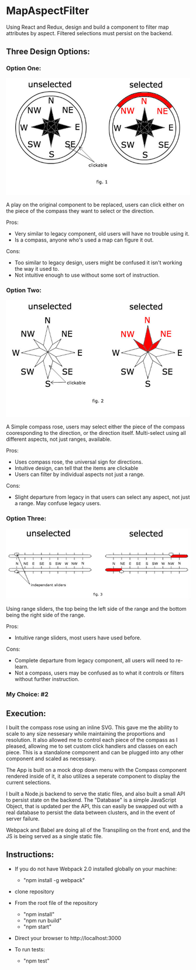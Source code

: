# MapAspectFilter

Using React and Redux, design and build a component to filter map attributes by aspect.
Filtered selections must persist on the backend.

## Three Design Options:

### Option One:

![figure one](https://github.com/tetondan/MapAspectFilter/blob/master/sampleImages/figureOne.jpg)

A play on the original component to be replaced, users can click either on the piece of the compass they want to select or the direction.

Pros:

  - Very similar to legacy component, old users will have no trouble using it. 
  - Is a compass, anyone who's used a map can figure it out.

Cons:
  
  - Too similar to legacy design, users might be confused it isn't working the way it used to. 
  - Not intuitive enough to use without some sort of instruction.
  
### Option Two:

![figure two](https://github.com/tetondan/MapAspectFilter/blob/master/sampleImages/figureTwo.jpg)

A Simple compass rose, users may select either the piece of the compass cooresponding to the direction, or the direction itself. Multi-select using all different aspects, not just ranges, available. 

Pros: 

  - Uses compass rose, the universal sign for directions.
  - Intuitive design, can tell that the items are clickable
  - Users can filter by individual aspects not just a range.
  
Cons:
  
  - Slight departure from legacy in that users can select any aspect, not just a range. May confuse legacy users.
  
### Option Three:

![figure three](https://github.com/tetondan/MapAspectFilter/blob/master/sampleImages/figureThree.jpg)

Using range sliders, the top being the left side of the range and the bottom being the right side of the range. 

Pros:
  
  - Intuitive range sliders, most users have used before.
  
Cons:
  
  - Complete departure from legacy component, all users will need to re-learn.
  - Not a compass, users may be confused as to what it controls or filters without further instruction.
  
  
### My Choice: #2


## Execution:

I built the compass rose using an inline SVG. This gave me the ability to scale to any size nessesary while maintaining the proportions and resolution. It also allowed me to control each piece of the compass as I pleased, allowing me to set custom click handlers and classes on each piece. This is a standalone component and can be plugged into any other component and scaled as necessary. 

The App is built on a mock drop down menu with the Compass component rendered inside of it, it also utilizes a seperate component to display the current selections. 

I built a Node.js backend to serve the static files, and also built a small API to persist state on the backend. The "Database" is a simple JavaScript Object, that is updated per the API, this can easily be swapped out with a real database to persist the data between clusters, and in the event of server failure.

Webpack and Babel are doing all of the Transpiling on the front end, and the JS is being served as a single static file.


## Instructions:

  - If you do not have Webpack 2.0 installed globally on your machine:
    - "npm install -g webpack"
  - clone repository
  - From the root file of the repository
    - "npm install"
    - "npm run build"
    - "npm start"
  - Direct your browser to http://localhost:3000
  
  - To run tests:
    - "npm test"
  
